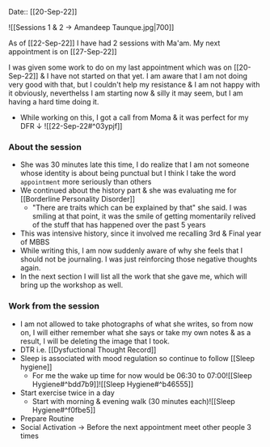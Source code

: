 Date:: [[20-Sep-22]]

![[Sessions 1 & 2 → Amandeep Taunque.jpg|700]]



As of [[22-Sep-22]] I have had 2 sessions with Ma'am.
My next appointment is on [[27-Sep-22]] 

I was given some work to do on my last appointment which was on [[20-Sep-22]] & I have not started on that yet.
I am aware that I am not doing very good with that, but I couldn't help my resistance & I am not happy with it obviously, neverthelss I am starting now & silly it may seem, but I am having a hard time doing it.

- While working on this, I got a call from Moma & it was perfect for my DFR ↓
![[22-Sep-22#^03ypjf]]

### About the session
- She was 30 minutes late this time, I do realize that I am not someone whose identity is about being punctual but I think I take the word `appointment` more seriously than others
- We continued about the history part & she was evaluating me for [[Borderline Personality Disorder]]
	- "There are traits which can be explained by that" she said. I was smiling at that point, it was the smile of getting momentarily relived of the stuff that has happened over the past 5 years
- This was intensive history, since it involved me recalling 3rd & Final year of MBBS
- While writing this, I am now suddenly aware of why she feels that I should not be journaling. I was just reinforcing those negative thoughts again.
- In the next section I will list all the work that she gave me, which will bring up the workshop as well.


### Work from the session
- I am not allowed to take photographs of what she writes, so from now on, I will either remember what she says or take my own notes & as a result, I will be deleting the image that I took.
- DTR i.e. [[Dysfuctional Thought Record]]
- Sleep is associated with mood regulation so continue to follow [[Sleep hygiene]]
	- For me the wake up time for now would be 06:30 to 07:00![[Sleep Hygiene#^bdd7b9]]![[Sleep Hygiene#^b46555]]
- Start exercise twice in a day
	- Start with morning & evening walk (30 minutes each)![[Sleep Hygiene#^f0fbe5]]
- Prepare Routine
- Social Activation → Before the next appointment meet other people 3 times

